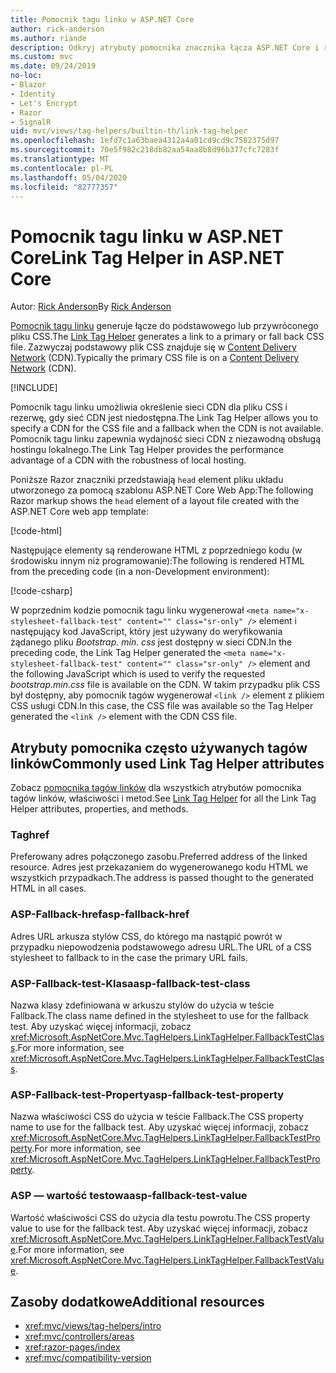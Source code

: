 ```yaml
---
title: Pomocnik tagu linku w ASP.NET Core
author: rick-anderson
ms.author: riande
description: Odkryj atrybuty pomocnika znacznika łącza ASP.NET Core i rolę, jaką każdy atrybut odgrywa w rozszerzeniu zachowania taga HTML tag.
ms.custom: mvc
ms.date: 09/24/2019
no-loc:
- Blazor
- Identity
- Let's Encrypt
- Razor
- SignalR
uid: mvc/views/tag-helpers/builtin-th/link-tag-helper
ms.openlocfilehash: 1efd7c1a63baea4312a4a01cd9cd9c7582375d97
ms.sourcegitcommit: 70e5f982c218db82aa54aa8b8d96b377cfc7283f
ms.translationtype: MT
ms.contentlocale: pl-PL
ms.lasthandoff: 05/04/2020
ms.locfileid: "82777357"
---
```

# <a name="link-tag-helper-in-aspnet-core"></a><span data-ttu-id="28f01-103">Pomocnik tagu linku w ASP.NET Core</span><span class="sxs-lookup"><span data-stu-id="28f01-103">Link Tag Helper in ASP.NET Core</span></span>

<span data-ttu-id="28f01-104">Autor: [Rick Anderson](https://twitter.com/RickAndMSFT)</span><span class="sxs-lookup"><span data-stu-id="28f01-104">By [Rick Anderson](https://twitter.com/RickAndMSFT)</span></span>

<span data-ttu-id="28f01-105">[Pomocnik tagu linku](xref:Microsoft.AspNetCore.Mvc.TagHelpers.LinkTagHelper) generuje łącze do podstawowego lub przywróconego pliku CSS.</span><span class="sxs-lookup"><span data-stu-id="28f01-105">The [Link Tag Helper](xref:Microsoft.AspNetCore.Mvc.TagHelpers.LinkTagHelper) generates a link to a primary or fall back CSS file.</span></span> <span data-ttu-id="28f01-106">Zazwyczaj podstawowy plik CSS znajduje się w [Content Delivery Network](/office365/enterprise/content-delivery-networks#what-exactly-is-a-cdn) (CDN).</span><span class="sxs-lookup"><span data-stu-id="28f01-106">Typically the primary CSS file is on a [Content Delivery Network](/office365/enterprise/content-delivery-networks#what-exactly-is-a-cdn) (CDN).</span></span>

[!INCLUDE[](~/includes/cdn.md)]

<span data-ttu-id="28f01-107">Pomocnik tagu linku umożliwia określenie sieci CDN dla pliku CSS i rezerwę, gdy sieć CDN jest niedostępna.</span><span class="sxs-lookup"><span data-stu-id="28f01-107">The Link Tag Helper allows you to specify a CDN for the CSS file and a fallback when the CDN is not available.</span></span> <span data-ttu-id="28f01-108">Pomocnik tagu linku zapewnia wydajność sieci CDN z niezawodną obsługą hostingu lokalnego.</span><span class="sxs-lookup"><span data-stu-id="28f01-108">The Link Tag Helper provides the performance advantage of a CDN with the robustness of local hosting.</span></span>

<span data-ttu-id="28f01-109">Poniższe Razor znaczniki przedstawiają `head` element pliku układu utworzonego za pomocą szablonu ASP.NET Core Web App:</span><span class="sxs-lookup"><span data-stu-id="28f01-109">The following Razor markup shows the `head` element of a layout file created with the ASP.NET Core web app template:</span></span>

[!code-html[](link-tag-helper/sample/_Layout.cshtml?name=snippet)]

<span data-ttu-id="28f01-110">Następujące elementy są renderowane HTML z poprzedniego kodu (w środowisku innym niż programowanie):</span><span class="sxs-lookup"><span data-stu-id="28f01-110">The following is rendered HTML from the preceding code (in a non-Development environment):</span></span>

[!code-csharp[](link-tag-helper/sample/HtmlPage1.html)]

<span data-ttu-id="28f01-111">W poprzednim kodzie pomocnik tagu linku wygenerował `<meta name="x-stylesheet-fallback-test" content="" class="sr-only" />` element i następujący kod JavaScript, który jest używany do weryfikowania żądanego pliku *Bootstrap. min. css* jest dostępny w sieci CDN.</span><span class="sxs-lookup"><span data-stu-id="28f01-111">In the preceding code, the Link Tag Helper generated the `<meta name="x-stylesheet-fallback-test" content="" class="sr-only" />` element and the following JavaScript which is used to verify the requested *bootstrap.min.css* file is available on the CDN.</span></span> <span data-ttu-id="28f01-112">W takim przypadku plik CSS był dostępny, aby pomocnik tagów wygenerował `<link />` element z plikiem CSS usługi CDN.</span><span class="sxs-lookup"><span data-stu-id="28f01-112">In this case, the CSS file was available so the Tag Helper generated the `<link />` element with the CDN CSS file.</span></span>

## <a name="commonly-used-link-tag-helper-attributes"></a><span data-ttu-id="28f01-113">Atrybuty pomocnika często używanych tagów linków</span><span class="sxs-lookup"><span data-stu-id="28f01-113">Commonly used Link Tag Helper attributes</span></span>

<span data-ttu-id="28f01-114">Zobacz [pomocnika tagów linków](xref:Microsoft.AspNetCore.Mvc.TagHelpers.LinkTagHelper) dla wszystkich atrybutów pomocnika tagów linków, właściwości i metod.</span><span class="sxs-lookup"><span data-stu-id="28f01-114">See [Link Tag Helper](xref:Microsoft.AspNetCore.Mvc.TagHelpers.LinkTagHelper)  for all the Link Tag Helper attributes, properties, and methods.</span></span>

### <a name="href"></a><span data-ttu-id="28f01-115">Tag</span><span class="sxs-lookup"><span data-stu-id="28f01-115">href</span></span>

<span data-ttu-id="28f01-116">Preferowany adres połączonego zasobu.</span><span class="sxs-lookup"><span data-stu-id="28f01-116">Preferred address of the linked resource.</span></span> <span data-ttu-id="28f01-117">Adres jest przekazaniem do wygenerowanego kodu HTML we wszystkich przypadkach.</span><span class="sxs-lookup"><span data-stu-id="28f01-117">The address is passed thought to the generated HTML in all cases.</span></span>

### <a name="asp-fallback-href"></a><span data-ttu-id="28f01-118">ASP-Fallback-href</span><span class="sxs-lookup"><span data-stu-id="28f01-118">asp-fallback-href</span></span>

<span data-ttu-id="28f01-119">Adres URL arkusza stylów CSS, do którego ma nastąpić powrót w przypadku niepowodzenia podstawowego adresu URL.</span><span class="sxs-lookup"><span data-stu-id="28f01-119">The URL of a CSS stylesheet to fallback to in the case the primary URL fails.</span></span>

### <a name="asp-fallback-test-class"></a><span data-ttu-id="28f01-120">ASP-Fallback-test-Klasa</span><span class="sxs-lookup"><span data-stu-id="28f01-120">asp-fallback-test-class</span></span>

<span data-ttu-id="28f01-121">Nazwa klasy zdefiniowana w arkuszu stylów do użycia w teście Fallback.</span><span class="sxs-lookup"><span data-stu-id="28f01-121">The class name defined in the stylesheet to use for the fallback test.</span></span> <span data-ttu-id="28f01-122">Aby uzyskać więcej informacji, zobacz <xref:Microsoft.AspNetCore.Mvc.TagHelpers.LinkTagHelper.FallbackTestClass>.</span><span class="sxs-lookup"><span data-stu-id="28f01-122">For more information, see <xref:Microsoft.AspNetCore.Mvc.TagHelpers.LinkTagHelper.FallbackTestClass>.</span></span>

### <a name="asp-fallback-test-property"></a><span data-ttu-id="28f01-123">ASP-Fallback-test-Property</span><span class="sxs-lookup"><span data-stu-id="28f01-123">asp-fallback-test-property</span></span>

<span data-ttu-id="28f01-124">Nazwa właściwości CSS do użycia w teście Fallback.</span><span class="sxs-lookup"><span data-stu-id="28f01-124">The CSS property name to use for the fallback test.</span></span> <span data-ttu-id="28f01-125">Aby uzyskać więcej informacji, zobacz <xref:Microsoft.AspNetCore.Mvc.TagHelpers.LinkTagHelper.FallbackTestProperty>.</span><span class="sxs-lookup"><span data-stu-id="28f01-125">For more information, see <xref:Microsoft.AspNetCore.Mvc.TagHelpers.LinkTagHelper.FallbackTestProperty>.</span></span>

### <a name="asp-fallback-test-value"></a><span data-ttu-id="28f01-126">ASP — wartość testowa</span><span class="sxs-lookup"><span data-stu-id="28f01-126">asp-fallback-test-value</span></span>

<span data-ttu-id="28f01-127">Wartość właściwości CSS do użycia dla testu powrotu.</span><span class="sxs-lookup"><span data-stu-id="28f01-127">The CSS property value to use for the fallback test.</span></span> <span data-ttu-id="28f01-128">Aby uzyskać więcej informacji, zobacz <xref:Microsoft.AspNetCore.Mvc.TagHelpers.LinkTagHelper.FallbackTestValue>.</span><span class="sxs-lookup"><span data-stu-id="28f01-128">For more information, see <xref:Microsoft.AspNetCore.Mvc.TagHelpers.LinkTagHelper.FallbackTestValue>.</span></span>

## <a name="additional-resources"></a><span data-ttu-id="28f01-129">Zasoby dodatkowe</span><span class="sxs-lookup"><span data-stu-id="28f01-129">Additional resources</span></span>

* <xref:mvc/views/tag-helpers/intro>
* <xref:mvc/controllers/areas>
* <xref:razor-pages/index>
* <xref:mvc/compatibility-version>
